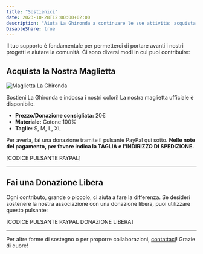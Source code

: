 ```yaml
---
title: "Sostienici"
date: 2023-10-28T12:00:00+02:00
description: "Aiuta La Ghironda a continuare le sue attività: acquista una maglietta o fai una donazione."
DisableShare: true
---
```


Il tuo supporto è fondamentale per permetterci di portare avanti i nostri progetti e aiutare la comunità. Ci sono diversi modi in cui puoi contribuire:

## Acquista la Nostra Maglietta

![Maglietta La Ghironda](/images/maglietta_laghironda.jpg) <!-- Assicurati che l'immagine sia in static/images/ -->

Sostieni La Ghironda e indossa i nostri colori! La nostra maglietta ufficiale è disponibile.
* **Prezzo/Donazione consigliata:** 20€
* **Materiale:** Cotone 100%
* **Taglie:** S, M, L, XL

Per averla, fai una donazione tramite il pulsante PayPal qui sotto.
**Nelle note del pagamento, per favore indica la TAGLIA e l'INDIRIZZO DI SPEDIZIONE.**

<!-- INCOLLA QUI IL CODICE DEL TUO PULSANTE PAYPAL PER LA MAGLIETTA -->
[CODICE PULSANTE PAYPAL]

---

## Fai una Donazione Libera

Ogni contributo, grande o piccolo, ci aiuta a fare la differenza. Se desideri sostenere la nostra associazione con una donazione libera, puoi utilizzare questo pulsante:

<!-- INCOLLA QUI IL CODICE DEL TUO PULSANTE PAYPAL PER DONAZIONI LIBERE -->
[CODICE PULSANTE PAYPAL DONAZIONE LIBERA]

---
Per altre forme di sostegno o per proporre collaborazioni, [contattaci](/contatti/)! Grazie di cuore!